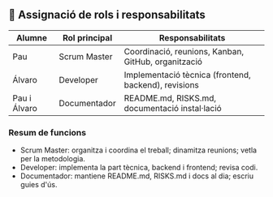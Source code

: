 ## 👥 Assignació de rols i responsabilitats

| Alumne       | Rol principal   | Responsabilitats                                         |
|--------------|-----------------|----------------------------------------------------------|
| Pau          | Scrum Master    | Coordinació, reunions, Kanban, GitHub, organització      |
| Álvaro       | Developer       | Implementació tècnica (frontend, backend), revisions     |
| Pau i Álvaro | Documentador    | README.md, RISKS.md, documentació instal·lació           |

### Resum de funcions

- Scrum Master: organitza i coordina el treball; dinamitza reunions; vetla per la metodologia.
- Developer: implementa la part tècnica, backend i frontend; revisa codi.
- Documentador: mantiene README.md, RISKS.md i docs al dia; escriu guies d'ús.
